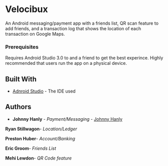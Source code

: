 # Velocibux
An Android messaging/payment app with a friends list, QR scan feature to add friends, and a transaction log that shows the location of each transaction on Google Maps. 

### Prerequisites

Requires Android Studio 3.0 to and a friend to get the best experince. Highly recommended that users run the app on
a physical device.

## Built With

* [Adnroid Studio](https://developer.android.com/studio/index.html) - The IDE used


## Authors

* **Johnny Hanly** - *Payment/Messaging* - [Johnny Hanly](https://github.com/JohnnyHanly)

**Ryan Stillwagon**- *Location/Ledger*

**Preston Huber**- *Account/Banking*

**Eric Groom**- *Friends List*

**Mehi Lewdon**- *QR Code feature*
